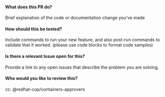 #### What does this PR do?
Brief explanation of the code or documentation change you've made

#### How should this be tested?
Include commands to run your new feature, and also post-run commands to validate that it worked. (please use code blocks to format code samples)

#### Is there a relevant Issue open for this?
Provide a link to any open issues that describe the problem you are solving.

#### Who would you like to review this?
cc: @redhat-cop/containers-approvers
